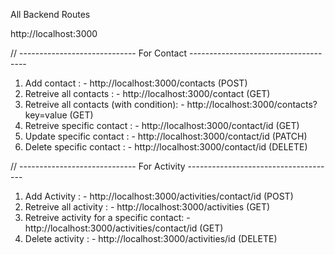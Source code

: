 All Backend Routes

http://localhost:3000

// ----------------------------- For Contact -------------------------------------

1. Add contact : - http://localhost:3000/contacts (POST)
2. Retreive all contacts : - http://localhost:3000/contact (GET)
3. Retreive all contacts (with condition): - http://localhost:3000/contacts?key=value (GET)
4. Retreive specific contact : - http://localhost:3000/contact/id (GET)
5. Update specific contact : - http://localhost:3000/contact/id (PATCH)
6. Delete specific contact : - http://localhost:3000/contact/id (DELETE)

// ----------------------------- For Activity -------------------------------------

1. Add Activity : - http://localhost:3000/activities/contact/id (POST)
2. Retreive all activity : - http://localhost:3000/activities (GET)
3. Retreive activity for a specific contact: - http://localhost:3000/activities/contact/id (GET)
4. Delete activity : - http://localhost:3000/activities/id (DELETE)
